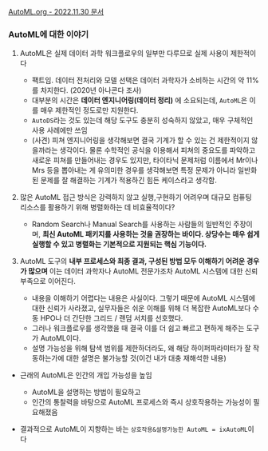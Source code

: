 [AutoML.org - 2022.11.30 문서](https://www.automl.org/rethinking-automl-advancing-from-a-machine-centered-to-human-centered-paradigm/)

### AutoML에 대한 이야기

1. AutoML은 실제 데이터 과학 워크플로우의 일부만 다루므로 실제 사용이 제한적이다
	- 팩트임. 데이터 전처리와 모델 선택은 데이터 과학자가 소비하는 시간의 약 11%를 차지한다. (2020년 아나콘다 조사)
	- 대부분의 시간은 **데이터 엔지니어링(데이터 정리)** 에 소요되는데, `AutoML`은 이를 매우 제한적인 정도로만 지원한다.
	- `AutoDS`라는 것도 있는데 해당 도구도 충분히 성숙하지 않았고, 매우 구체적인 사용 사례에만 쓰임
	- (사견) 피쳐 엔지니어링을 생각해보면 결국 기계가 할 수 있는 건 제한적이지 않을까라는 생각이다.  물론 수학적인 공식을 이용해서 피쳐의 중요도를 파악하고 새로운 피쳐를 만들어내는 경우도 있지만, 타이타닉 문제처럼 이름에서 Mr이나 Mrs 등을 뽑아내는 게 유의미한 경우를 생각해보면 특정 문제가 아니라 일반화된 문제를 잘 해결하는 기계가 적용하긴 힘든 케이스라고 생각함. 

2. 많은 AutoML 접근 방식은 강력하지 않고 실행,구현하기 어려우며 대규모 컴퓨팅 리소스를 활용하기 위해 병렬화하는 데 비효율적이다?
	- Random Search나 Manual Search를 사용하는 사람들의 일반적인 주장이며, **최신 AutoML 패키지를 사용하는 것을 권장하는 바이다. 상당수는 매우 쉽게 실행할 수 있고 병렬화는 기본적으로 지원되는 핵심 기능이다.**

3. AutoML 도구의 **내부 프로세스와 최종 결과, 구성된 방법 모두 이해하기 어려운 경우가 많으며** 이는 데이터 과학자나 AutoML 전문가조차 AutoML 시스템에 대한 신뢰 부족으로 이어진다.
	- 내용을 이해하기 어렵다는 내용은 사실이다. 그렇기 때문에 AutoML 시스템에 대한 신뢰가 사라졌고, 실무자들은 쉬운 이해를 위해 더 복잡한 AutoML보다 수동 HPO나 더 간단한 그리드 / 랜덤 서치를 선호했다.
	- 그러나 워크플로우를 생각했을 때 결국 이를 더 쉽고 빠르고 편하게 해주는 도구가 AutoML이다.
	- 설명 가능성을 위해 탐색 범위를 제한하더라도, 왜 해당 하이퍼파라미터가 잘 작동하는가에 대한 설명은 불가능할 것(이건 내가 대충 재해석한 내용)


- 근래의 AutoML은 인간의 개입 가능성을 높임
	- AutoML을 설명하는 방법이 필요하고
	- 인간의 통찰력을 바탕으로 AutoML 프로세스와 즉시 상호작용하는 가능성이 필요해졌음

- 결과적으로 AutoML이 지향하는 바는 `상호작용&설명가능한 AutoML = ixAutoML`이다

